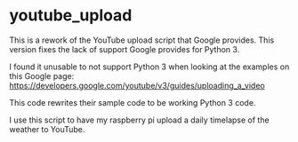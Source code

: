 # youtube_upload

This is a rework of the YouTube upload script that Google provides.  This version fixes the lack of support Google provides for Python 3.

I found it unusable to not support Python 3 when looking at the examples on this Google page: https://developers.google.com/youtube/v3/guides/uploading_a_video

This code rewrites their sample code to be working Python 3 code.

I use this script to have my raspberry pi upload a daily timelapse of the weather to YouTube.
